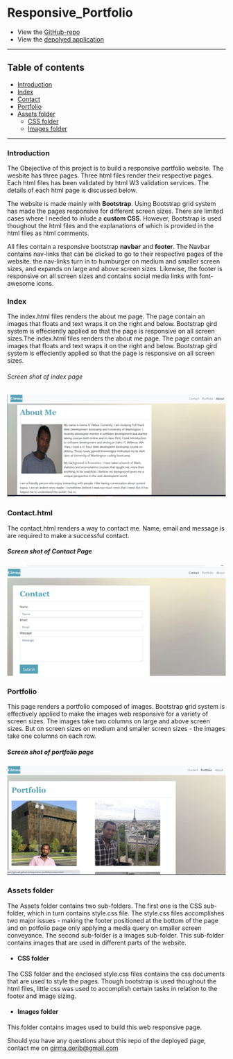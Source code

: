 # Responsive_Portfolio
* View the [GitHub-repo](https://github.com/girmaD/Responsive_Portfolio)
* View the [depolyed application](https://girmad.github.io/Responsive_Portfolio/index.html)

___
## Table of contents
* [Introduction](#Introduction)
* [Index](#Index)
* [Contact](#Contact)
* [Portfolio](#Portfolio)
* [Assets folder](#Assets-folder)
    * [CSS folder](#CSS-folder)
    * [Images folder](#Images-folder)
______
### Introduction
The Obejective of this project is to build a responsive portfolio website. The wesbite has three pages. Three html files render their respective pages. Each html files has been validated by html W3 validation services. The details of each html page is discussed below.

The website is made mainly with **Bootstrap**. Using Bootstrap grid system has made the pages responsive for different screen sizes. There are limited cases where I needed to inlude a **custom CSS**. However, Bootstrap is used thoughout the html files and the explanations of which is provided in the html files as html comments.

All files contain a responsive bootstrap **navbar** and **footer**. The Navbar contains nav-links that can be clicked to go to their respective pages of the website. the nav-links turn in to humburger on medium and smaller screen sizes, and expands on large and above screen sizes. Likewise, the footer is responsive on all screen sizes and contains social media links with font-awesome icons.

### Index
The index.html files renders the about me page. The page contain an images that floats and text wraps it on the right and below. Bootstrap gird system is effeciently applied so that the page is responsive on all screen sizes.The index.html files renders the about me page. The page contain an images that floats and text wraps it on the right and below. Bootstrap gird system is effeciently applied so that the page is responsive on all screen sizes. 

###### Screen shot of index page
![Alt text](./assets/images/aboutMe.png)

### Contact.html
The contact.html renders a way to contact me. Name, email and message is are required to make a successful contact.

##### Screen shot of Contact Page
![Alt text](./assets/images/contact.png)

### Portfolio
This page renders a portfolio composed of images. Bootstrap grid system is effectively applied to make the images web responsive for a variety of screen sizes. The images take two columns on large and above screen sizes. But on screen sizes on medium and smaller screen sizes - the images take one columns on each row.

##### Screen shot of portfolio page
![Alt text](./assets/images/portfolio.png)

### Assets folder
The Assets folder contains two sub-folders. The first one is the CSS sub-folder, which in turn contains style.css file. The style.css files accomplishes two major issues - making the footer positioned at the bottom of the page and on potfolio page only applying a media query on smaller screen conveyance. The second sub-folder is a images sub-folder. This sub-folder contains images that are used in different parts of the website.

* #### CSS folder
The CSS folder and the enclosed style.css files contains the css documents that are used to style the pages. Though bootstrap is used thoughout the html files, little css was used to accomplish certain tasks in relation to the footer and image sizing.


* #### Images folder
This folder contains images used to build this web responsive page.

Should you have any questions about this repo of the deployed page, contact me on [girma.derib@gmail.com](mailto:girma.derib@gmail.com)

